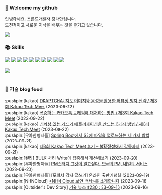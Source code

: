 ### 👋 Welcome my github

안녕하세요. 프론트개발자 강대한입니다.
<br>
도전적이고 새로운 지식을 배우는 것을 즐기고 있습니다.

<!--
![header](https://capsule-render.vercel.app/api?type=Waving&color=auto&height=300&section=header&text=Welcome&fontAlignY=40&desc=KangDaeHan%20github%20&descSize=20&descAlignY=55&animation=fadeIn&fontSize=90)

**KangDaeHan/KangDaeHan** is a ✨ _special_ ✨ repository because its `README.md` (this file) appears on your GitHub profile.

Here are some ideas to get you started:

- 🔭 I’m currently working on ...
- 🌱 I’m currently learning ...
- 👯 I’m looking to collaborate on ...
- 🤔 I’m looking for help with ...
- 💬 Ask me about ...
- 📫 How to reach me: ...
- 😄 Pronouns: ...
- ⚡ Fun fact: ...
-->

<a href="https://twinfamily.github.io" target="_blank"><img src="https://img.shields.io/badge/Blog-121D33?style=flat-square&logo=blogger&logoColor=ffffff"/></a>

### :books: Skills
<a href="#" target="_blank"><img src="https://img.shields.io/badge/React-61DAFB?style=flat-square&logo=react&logoColor=ffffff"/></a>
<a href="#" target="_blank"><img src="https://img.shields.io/badge/Html5-E34F26?style=flat-square&logo=html5&logoColor=ffffff"/></a>
<a href="#" target="_blank"><img src="https://img.shields.io/badge/Javascript-F7DF1E?style=flat-square&logo=javascript&logoColor=ffffff"/></a>
<a href="#" target="_blank"><img src="https://img.shields.io/badge/Cssmodules-000000?style=flat-square&logo=cssmodules&logoColor=ffffff"/></a>
<a href="#" target="_blank"><img src="https://img.shields.io/badge/Node.js-339933?style=flat-square&logo=nodedotjs&logoColor=ffffff"/></a>
<a href="#" target="_blank"><img src="https://img.shields.io/badge/Typescript-3178C6?style=flat-square&logo=typescript&logoColor=ffffff"/></a>
<a href="#" target="_blank"><img src="https://img.shields.io/badge/Git-F05032?style=flat-square&logo=git&logoColor=ffffff"/></a>
<a href="#" target="_blank"><img src="https://img.shields.io/badge/Gitlab-FC6D26?style=flat-square&logo=gitlab&logoColor=ffffff"/></a>
<a href="#" target="_blank"><img src="https://img.shields.io/badge/Webpack-8DD6F9?style=flat-square&logo=webpack&logoColor=ffffff"/></a>
<a href="#" target="_blank"><img src="https://img.shields.io/badge/Vite-646CFF?style=flat-square&logo=vite&logoColor=ffffff"/></a>
<br><br>
<img src="https://github-readme-stats.vercel.app/api/top-langs/?username=KangDaeHan&layout=compact">
<br><br>
### :round_pushpin: 기술 blog feed
<!-- BLOG-POST-LIST:START --><div>:pushpin:[kakao] <a target="_blank" href="https://tech.kakao.com/2023/09/22/techmeet-dkaptcha/">DKAPTCHA: 지도 이미지와 음성을 활용한 어뷰징 방지 전략 / 제3회 Kakao Tech Meet</a> (2023-09-22)</div><div>:pushpin:[kakao] <a target="_blank" href="https://tech.kakao.com/2023/09/22/techmeet-traffic/">폭증하는 카카오톡 트래픽에 대처하는 방법 / 제3회 Kakao Tech Meet</a> (2023-09-22)</div><div>:pushpin:[kakao] <a target="_blank" href="https://tech.kakao.com/2023/09/22/techmeet-kafka/">신뢰성 있는 카프카 애플리케이션을 만드는 3가지 방법 / 제3회 Kakao Tech Meet</a> (2023-09-22)</div><div>:pushpin:[우아한형제들] <a target="_blank" href="https://techblog.woowahan.com/11392/">Spring Boot에서 S3에 파일을 업로드하는 세 가지 방법</a> (2023-09-21)</div><div>:pushpin:[kakao] <a target="_blank" href="https://tech.kakao.com/2023/09/21/techmeet-review/">제3회 Kakao Tech Meet 후기 – 불확정성에서 감동까지</a> (2023-09-21)</div><div>:pushpin:[컬리] <a target="_blank" href="http://thefarmersfront.github.io/blog/bulk-performance-tuning/">BULK 처리 Write에 집중해서 개선해보기</a> (2023-09-20)</div><div>:pushpin:[우아한형제들] <a target="_blank" href="https://techblog.woowahan.com/13977/">PM스터디 그것이 알고싶다. 오늘의 PM, 내일의 서비스</a> (2023-09-20)</div><div>:pushpin:[우아한형제들] <a target="_blank" href="https://techblog.woowahan.com/12947/">[모여서 각자 글쓰기] 온라인 출판기념회</a> (2023-09-19)</div><div>:pushpin:[NHNCloud] <a target="_blank" href="https://meetup.nhncloud.com/posts/372">&lt;NHN Cloud 보안 백서&gt;를 소개합니다</a> (2023-09-18)</div><div>:pushpin:[Outsider's Dev Story] <a target="_blank" href="https://blog.outsider.ne.kr/1686">기술 뉴스 #230 : 23-09-16</a> (2023-09-16)</div><!-- BLOG-POST-LIST:END -->

<!-- ![Anurag's GitHub stats](https://github-readme-stats.vercel.app/api?username=KangDaeHan&show_icons=true&theme=radical) -->
<!--
### 📫 Blog
<table><tbody><tr>
<td>
    <a href="https://yeonyeon.tistory.com/312">
        <div>[인프콘 후기] 2023 INFCON </div>
    </a>
    <div>1. 인프콘에 참가하다 🙂 어떻게 참가할 수 있었는가 때는 2023년 7월 18일 12시 48분. 인프콘 추첨 결과 공개까지 12... </div>
    <div>23.08.16</div>
</td>
<td>
    <a href="https://yeonyeon.tistory.com/311">
        <img width="100%" src="/img/8066187260670780795.png"/><br/>
        <div>[Git] 머지 커밋 revert 하기 </div>
    </a>
    <div>🤔 git revert란? git revert란 일부 기존의 커밋들을 되돌리는 작업이다. git reset과는 다른 것이, git reset은 기... </div>
    <div>23.08.13</div>
</td>
<td>
    <a href="https://yeonyeon.tistory.com/310">
        <img width="100%" src="/img/9188834980247484156.png"/><br/>
        <div>[Spring Batch] 개념부터 코드까지 </div>
    </a>
    <div>목차 1. Spring Batch란? 2. Spring Batch 구조 3. 기본적인 세팅 4. Job, Step 5. ItemReader, ItemProcessor,  ItemW... </div>
    <div>23.07.21</div>
</td>
</tr>
</tbody></table>
-->
